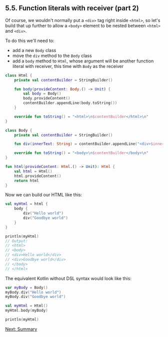 ## 5.5. Function literals with receiver (part 2)

Of course, we wouldn't normally put a `<div>` tag right inside `<html>`, so let's build that up further to allow a `<body>` element to be nested between `<html>` and `<div>`.

To do this we'll need to:
* add a new `Body` class
* move the `div` method to the `Body` class
* add a `body` method to `Html`, whose argument will be another function literal with receiver, this time with `Body` as the receiver

```kotlin
class Html {
    private val contentBuilder = StringBuilder()

    fun body(provideContent: Body.() -> Unit) {
        val body = Body()
        body.provideContent()
        contentBuilder.appendLine(body.toString())
    }

    override fun toString() = "<html>\n$contentBuilder</html>\n"
}

class Body {
    private val contentBuilder = StringBuilder()

    fun div(innerText: String) = contentBuilder.appendLine("<div>$innerText</div>")

    override fun toString() = "<body>\n$contentBuilder</body>\n"
}

fun html(provideContent: Html.() -> Unit): Html {
    val html = Html()
    html.provideContent()
    return html
}
```

Now we can build our HTML like this:

```kotlin
val myHtml = html {
    body {
        div("Hello world")
        div("Goodbye world")
    }
}

println(myHtml)
// Output:
// <html>
// <body>
// <div>Hello world</div>
// <div>Goodbye world</div>
// </body>
// </html>
```

The equivalent Kotlin without DSL syntax would look like this:

```kotlin
var myBody = Body()
myBody.div("Hello world")
myBody.div("Goodbye world")

val myHtml = Html()
myHtml.body(myBody)

println(myHtml)
```

[Next: Summary](06-00-summary.md)
